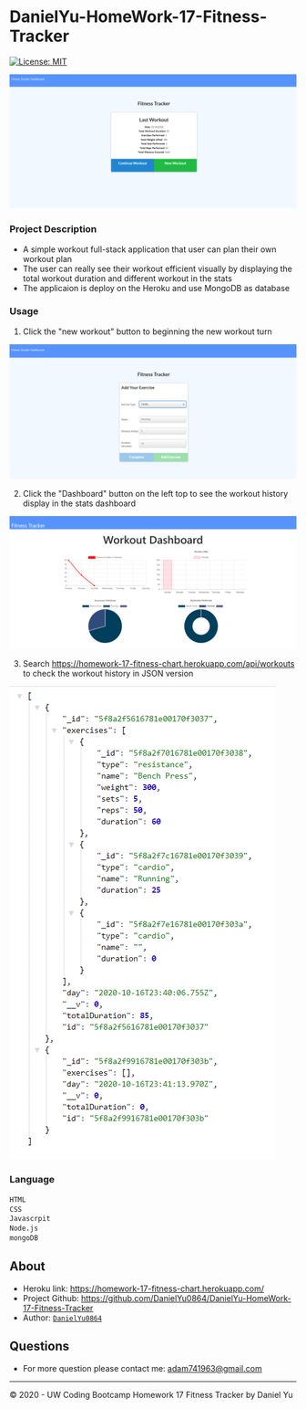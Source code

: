 # DanielYu-HomeWork-17-Fitness-Tracker

[![License: MIT](https://img.shields.io/badge/License-MIT-blue.svg)](https://opensource.org/licenses/MIT)

![screenshot](./screenshot/main.png)

### Project Description
* A simple workout full-stack application that user can plan their own workout plan
* The user can really see their workout efficient visually by displaying the total workout duration and different workout in the stats
* The applicaion is deploy on the Heroku and use MongoDB as database

### Usage
1. Click the "new workout" button to beginning the new workout turn

![screenshot](./screenshot/exercise.png)

2. Click the "Dashboard" button on the left top to see the workout history display in the stats dashboard

![screenshot](./screenshot/stats.png)

3. Search https://homework-17-fitness-chart.herokuapp.com/api/workouts to check the workout history in JSON version

![screenshot](./screenshot/json.png)


### Language

```md
HTML
CSS
Javascrpit
Node.js
mongoDB
```

## About
* Heroku link: https://homework-17-fitness-chart.herokuapp.com/
* Project Github: https://github.com/DanielYu0864/DanielYu-HomeWork-17-Fitness-Tracker
* Author: [`DanielYu0864`](https://github.com/DanielYu0864)

## Questions
*  For more question please contact me: adam741963@gmail.com


- - -
© 2020 - UW Coding Bootcamp Homework 17 Fitness Tracker by Daniel Yu